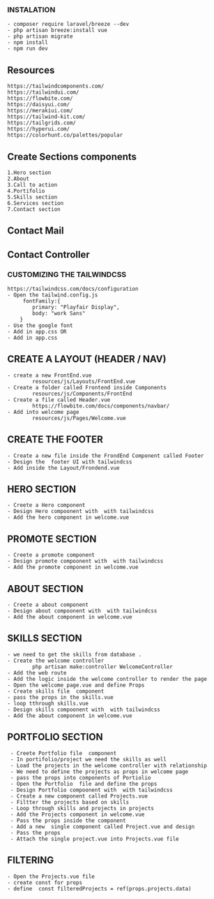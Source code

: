 ### INSTALATION
    - composer require laravel/breeze --dev
    - php artisan breeze:install vue
    - php artisan migrate
    - npm install
    - npm run dev

## Resources
    https://tailwindcomponents.com/
    https://tailwindui.com/
    https://flowbite.com/
    https://daisyui.com/
    https://merakiui.com/
    https://tailwind-kit.com/
    https://tailgrids.com/
    https://hyperui.com/
    https://colorhunt.co/palettes/popular



## Create Sections components
    1.Hero section
    2.About
    3.Call to action
    4.Portifolio
    5.Skills section
    6.Services section
    7.Contact section
 ## Contact Mail
 ## Contact Controller


### CUSTOMIZING THE TAILWINDCSS
    https://tailwindcss.com/docs/configuration
    - Open the tailwind.config.js
         fontFamily:{
            primary: "Playfair Display",
            body: "work Sans"
        }
    - Use the google font 
    - Add in app.css OR
    - Add in app.css

## CREATE A LAYOUT  (HEADER / NAV)
    - create a new FrontEnd.vue
            resources/js/Layouts/FrontEnd.vue
    - Create a folder called Frontend inside Components
            resources/js/Components/FrontEnd
    - Create a file called Header.vue
            https://flowbite.com/docs/components/navbar/
    - Add into welcome page
            resources/js/Pages/Welcome.vue

##  CREATE THE FOOTER
    - Create a new file inside the FrondEnd Component called Footer
    - Design the  footer UI with tailwindcss
    - Add inside the Layout/Frondend.vue

## HERO SECTION 
    - Creete a Hero component 
    - Design Hero compoonent with  with tailwindcss
    - Add the hero component in welcome.vue

## PROMOTE SECTION
    - Creete a promote component 
    - Design promote compoonent with  with tailwindcss
    - Add the promote component in welcome.vue

## ABOUT SECTION
    - Creete a about component 
    - Design about compoonent with  with tailwindcss
    - Add the about component in welcome.vue

## SKILLS SECTION
    - we need to get the skills from database .
    - Create the welcome controller
            php artisan make:controller WelcomeController
    - Add the web route
    - Add the logic inside the welcome controller to render the page
    - Open the welcome page.vue and define Props
    - Create skills file  component 
    - pass the props in the skills.vue
    - loop tthrough skills.vue
    - Design skills compoonent with  with tailwindcss
    - Add the about component in welcome.vue

## PORTFOLIO SECTION
     - Creete Portfolio file  component
     - In portifolio/project we need the skills as well
     - Load the projects in the welcome controller with relationship
     - We need to define the projects as props in welcome page
     - pass the props into components of Portiolio
     - Open the Portfolio  file and define the props
     - Design Portfolio compoonent with  with tailwindcss
     - Create a new component called Projects.vue
     - Filtter the projects based on skills
     - Loop through skills and projects in projects
     - Add the Projects component in welcome.vue
     - Pass the props inside the component
     - Add a new  single component called Project.vue and design
     - Pass the props
     - Attach the single project.vue into Projects.vue file

## FILTERING
    - Open the Projects.vue file
    - create const for props
    - define  const filteredProjects = ref(props.projects.data)











